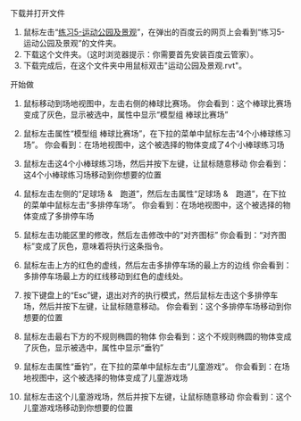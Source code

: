 下载并打开文件

1. 鼠标左击“[练习5-运动公园及景观](http://pan.baidu.com/s/1bujkYi)”，在弹出的百度云的网页上会看到“练习5-运动公园及景观”的文件夹。
2. 下载这个文件夹。（这时浏览器提示：你需要首先安装百度云管家）。
3. 下载完成后，在这个文件夹中用鼠标双击"运动公园及景观.rvt"。



开始做

1. 鼠标移动到场地视图中，左击右侧的棒球比赛场。
你会看到：这个棒球比赛场变成了灰色，显示被选中，属性中显示“模型组 棒球比赛场”

2. 鼠标左击属性“模型组 棒球比赛场”，在下拉的菜单中鼠标左击“4个小棒球练习场”。
你会看到：在场地视图中，这个被选择的物体变成了4个小棒球练习场

3. 鼠标左击这4个小棒球练习场，然后并按下左键，让鼠标随意移动
你会看到：这4个小棒球练习场移动到你想要的位置

4. 鼠标左击左侧的“足球场 &　跑道”，然后左击属性“足球场 &　跑道”，在下拉的菜单中鼠标左击“多排停车场”。
你会看到：在场地视图中，这个被选择的物体变成了多排停车场

5. 鼠标左击功能区里的修改，然后左击修改中的“对齐图标”
你会看到：“对齐图标”变成了灰色，意味着将执行这条指令。

6. 鼠标左击上方的红色的虚线，然后左击多排停车场的最上方的边线
你会看到：多排停车场最上方的红线移动到红色的虚线处。

7. 按下键盘上的“Esc”键，退出对齐的执行模式，然后鼠标左击这个多排停车场，然后并按下左键，让鼠标随意移动。
你会看到：这个多排停车场移动到你想要的位置

8. 鼠标左击最右下方的不规则椭圆的物体
你会看到：这个不规则椭圆的物体变成了灰色，显示被选中，属性中显示“垂钓”

9. 鼠标左击属性“垂钓”，在下拉的菜单中鼠标左击“儿童游戏”。
你会看到：在场地视图中，这个被选择的物体变成了儿童游戏场

10. 鼠标左击这个儿童游戏场，然后并按下左键，让鼠标随意移动
你会看到：这个儿童游戏场移动到你想要的位置

